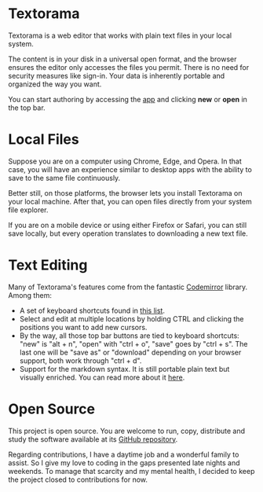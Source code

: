 # Textorama

Textorama is a web editor that works with plain text files in your local system.

The content is in your disk in a universal open format, and the browser ensures the editor only accesses the files you permit. There is no need for security measures like sign-in. Your data is inherently portable and organized the way you want.

You can start authoring by accessing the [app](https://textorama.online/) and clicking **new** or **open** in the top bar.

# Local Files

Suppose you are on a computer using Chrome, Edge, and Opera. In that case, you will have an experience similar to desktop apps with the ability to save to the same file continuously.

Better still, on those platforms, the browser lets you install Textorama on your local machine. After that, you can open files directly from your system file explorer.

If you are on a mobile device or using either Firefox or Safari, you can still save locally, but every operation translates to downloading a new text file.

# Text Editing

Many of Textorama's features come from the fantastic [Codemirror](https://codemirror.net/) library. Among them:

- A set of keyboard shortcuts found in [this list](https://codemirror.net/docs/ref/#commands.defaultKeymap).
- Select and edit at multiple locations by holding CTRL and clicking the positions you want to add new cursors.
- By the way, all those top bar buttons are tied to keyboard shortcuts: "new" is "alt + n", "open" with "ctrl + o", "save" goes by "ctrl + s". The last one will be "save as" or "download" depending on your browser support, both work through "ctrl + d".
- Support for the markdown syntax. It is still portable plain text but visually enriched. You can read more about it [here](https://www.markdownguide.org/).

# Open Source

This project is open source. You are welcome to run, copy, distribute and study the software available at its [GitHub repository](https://github.com/joaomelo/textorama).

Regarding contributions, I have a daytime job and a wonderful family to assist. So I give my love to coding in the gaps presented late nights and weekends. To manage that scarcity and my mental health, I decided to keep the project closed to contributions for now.
